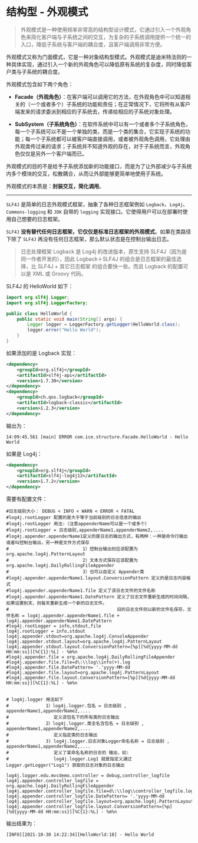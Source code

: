 # 结构型 - 外观模式

> 外观模式是一种使用频率非常高的结构型设计模式，它通过引入一个外观角色来简化客户端与子系统之间的交互，为复杂的子系统调用提供一个统一的入口，降低子系统与客户端的耦合度，且客户端调用非常方便。

外观模式又称为门面模式，它是一种对象结构型模式。外观模式是迪米特法则的一种具体实现，通过引入一个新的外观角色可以降低原有系统的复杂度，同时降低客户类与子系统的耦合度。

外观模式包含如下两个角色：

- **Facade（外观角色）**：在客户端可以调用它的方法，在外观角色中可以知道相关的（一个或者多个）子系统的功能和责任；在正常情况下，它将所有从客户端发来的请求委派到相应的子系统去，传递给相应的子系统对象处理。

- **SubSystem（子系统角色）**：在软件系统中可以有一个或者多个子系统角色，每一个子系统可以不是一个单独的类，而是一个类的集合，它实现子系统的功能；每一个子系统都可以被客户端直接调用，或者被外观角色调用，它处理由外观类传过来的请求；子系统并不知道外观的存在，对于子系统而言，外观角色仅仅是另外一个客户端而已。

外观模式的目的不是给予子系统添加新的功能接口，而是为了让外部减少与子系统内多个模块的交互，松散耦合，从而让外部能够更简单地使用子系统。

外观模式的本质是：**封装交互，简化调用**。

---

`SLF4J` 是简单的日志外观模式框架，抽象了各种日志框架例如 `Logback`、`Log4j`、`Commons-logging` 和 `JDK` 自带的 `logging` 实现接口。它使得用户可以在部署时使用自己想要的日志框架。

`SLF4J` **没有替代任何日志框架，它仅仅是标准日志框架的外观模式**。如果在类路径下除了 `SLF4J` 再没有任何日志框架，那么默认状态是在控制台输出日志。

> 日志处理框架 Logback 是 Log4j 的改进版本，原生支持 SLF4J（因为是同一作者开发的），因此 Logback＋SLF4J 的组合是日志框架的最佳选择，比 SLF4J + 其它日志框架 的组合要快一些。而且 Logback 的配置可以是 XML 或 Groovy 代码。

SLF4J 的 HelloWorld 如下：

```java
import org.slf4j.Logger;
import org.slf4j.LoggerFactory;

public class HelloWorld {
    public static void main(String[] args) {
        Logger logger = LoggerFactory.getLogger(HelloWorld.class);
        logger.error("Hello World");
    }
}
```

如果添加的是 Logback 实现：

```xml
<dependency>
    <groupId>org.slf4j</groupId>
    <artifactId>slf4j-api</artifactId>
    <version>1.7.30</version>
</dependency>
<dependency>
    <groupId>ch.qos.logback</groupId>
    <artifactId>logback-classic</artifactId>
    <version>1.2.3</version>
</dependency>
```

输出为：

```
14:09:45.561 [main] ERROR com.ice.structure.Facade.HelloWorld - Hello World
```

如果是 Log4j：

```xml
<dependency>
    <groupId>org.slf4j</groupId>
    <artifactId>slf4j-log4j12</artifactId>
    <version>1.7.2</version>
</dependency>
```

需要有配置文件：

```properties
#日志级别大小： DEBUG < INFO < WARN < ERROR < FATAL
#log4j.rootLogger 配置的是大于等于当前级别的日志信息的输出
#log4j.rootLogger 用法:（注意appenderName可以是一个或多个）
#log4j.rootLogger = 日志级别,appenderName1,appenderName2,....
#log4j.appender.appenderName1定义的是日志的输出方式，有两种：一种是命令行输出或者叫控制台输出，另一种是文件方式保存
#                            1）控制台输出则应该配置为org.apache.log4j.PatternLayout
#                            2）文本方式保存应该配置为org.apache.log4j.DailyRollingFileAppender
#                            3）也可以自定义 Appender类
#log4j.appender.appenderName1.layout.ConversionPattern 定义的是日志内容格式
#log4j.appender.appenderName1.file 定义了该日志文件的文件名称
#log4j.appender.appenderName1.DatePattern 定义了日志文件重新生成的时间间隔，如果设置到天，则每天重新生成一个新的日志文件。
#                                         旧的日志文件则以新的文件名保存，文件名称 = log4j.appender.appenderName1.file + log4j.appender.appenderName1.DatePattern
#log4j.rootLogger = info,stdout,file
log4j.rootLogger = info,stdout
log4j.appender.stdout=org.apache.log4j.ConsoleAppender 
log4j.appender.stdout.layout=org.apache.log4j.PatternLayout
log4j.appender.stdout.layout.ConversionPattern=[%p][%d{yyyy-MM-dd HH:mm:ss}][%C{1}:%L] - %m%n
#log4j.appender.file = org.apache.log4j.DailyRollingFileAppender
#log4j.appender.file.file=d\:\\log\\info(+).log
#log4j.appender.file.DatePattern= '.'yyyy-MM-dd
#log4j.appender.file.layout=org.apache.log4j.PatternLayout
#log4j.appender.file.layout.ConversionPattern=[%p][%d{yyyy-MM-dd HH:mm:ss}][%C{1}:%L] - %m%n


# log4j.logger 用法如下
#              1）log4j.logger.包名 = 日志级别 , appenderName1,appenderName2,....
#                 定义该包名下的所有类的日志输出
#              2）log4j.logger.类全名含包名 = 日志级别 , appenderName1,appenderName2,....
#                 定义指定类的日志输出
#              3) log4j.logger.日志对象Logger命名名称 = 日志级别 , appenderName1,appenderName2,....
#                 定义了某命名名称的日志的 输出，如:
#                 log4j.logger.Log1 就是指定义通过 Logger.getLogger("Log1") 获取的日志对象的日志输出

log4j.logger.edu.mvcdemo.controller = debug,controller_logfile
log4j.appender.controller_logfile = org.apache.log4j.DailyRollingFileAppender
log4j.appender.controller_logfile.file=d\:\\log\\controller_logfile.log
log4j.appender.controller_logfile.DatePattern= '.'yyyy-MM-dd
log4j.appender.controller_logfile.layout=org.apache.log4j.PatternLayout
log4j.appender.controller_logfile.layout.ConversionPattern=[%p][%d{yyyy-MM-dd HH:mm:ss}][%C{1}:%L] - %m%n
```

输出结果为：

```
[INFO][2021-10-30 14:22:34][HelloWorld:10] - Hello World
```

